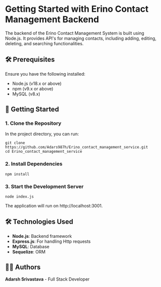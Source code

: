 




# Getting Started with Erino Contact Management Backend

The backend of the Erino Contact Management System is built using Node.js. It provides API's for managing contacts, including adding, editing, deleting, and searching functionalities.

## 🛠 Prerequisites
Ensure you have the following installed:

- Node.js (v18.x or above)
- npm (v9.x or above)
- MySQL (v8.x)

## 🚀 Getting Started
###  1. Clone the Repository

In the project directory, you can run:

``` 
git clone https://github.com/Adars987h/Erino_contact_management_service.git
cd Erino_contact_management_service
```

### 2. Install Dependencies

```
npm install
```

### 3. Start the Development Server

```
node index.js
```
The application will run on http://localhost:3001.



## 🛠 Technologies Used
- __Node.js__: Backend framework
- __Express.js__: For handling Http requests
- __MySQL__: Database
- __Sequelize__: ORM


## 👨‍💻 Authors
__Adarsh Srivastava__ - Full Stack Developer

